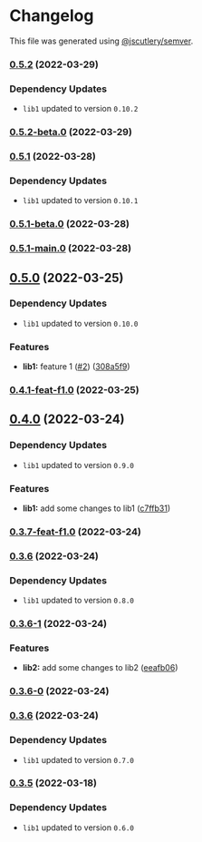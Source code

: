 # Changelog

This file was generated using [@jscutlery/semver](https://github.com/jscutlery/semver).

### [0.5.2](https://github.com/rostyk-begey/nx-sandbox/compare/lib2-0.5.1...lib2-0.5.2) (2022-03-29)

### Dependency Updates

* `lib1` updated to version `0.10.2`
### [0.5.2-beta.0](https://github.com/rostyk-begey/nx-sandbox/compare/lib2-0.5.1...lib2-0.5.2-beta.0) (2022-03-29)

### [0.5.1](https://github.com/rostyk-begey/nx-sandbox/compare/lib2-0.5.1-beta.0...lib2-0.5.1) (2022-03-28)

### Dependency Updates

* `lib1` updated to version `0.10.1`
### [0.5.1-beta.0](https://github.com/rostyk-begey/nx-sandbox/compare/lib2-0.5.1-main.0...lib2-0.5.1-beta.0) (2022-03-28)

### [0.5.1-main.0](https://github.com/rostyk-begey/nx-sandbox/compare/lib2-0.5.0...lib2-0.5.1-main.0) (2022-03-28)

## [0.5.0](https://github.com/rostyk-begey/nx-sandbox/compare/lib2-0.4.0...lib2-0.5.0) (2022-03-25)

### Dependency Updates

* `lib1` updated to version `0.10.0`

### Features

* **lib1:** feature 1 ([#2](https://github.com/rostyk-begey/nx-sandbox/issues/2)) ([308a5f9](https://github.com/rostyk-begey/nx-sandbox/commit/308a5f9a176144e018ba409b0e9c9a33c5947a35))

### [0.4.1-feat-f1.0](https://github.com/rostyk-begey/nx-sandbox/compare/lib2-0.4.0...lib2-0.4.1-feat-f1.0) (2022-03-25)

## [0.4.0](https://github.com/rostyk-begey/nx-sandbox/compare/lib2-0.3.6...lib2-0.4.0) (2022-03-24)

### Dependency Updates

* `lib1` updated to version `0.9.0`

### Features

* **lib1:** add some changes to lib1 ([c7ffb31](https://github.com/rostyk-begey/nx-sandbox/commit/c7ffb319e6215aaa2315d422b256bdce20d091bc))

### [0.3.7-feat-f1.0](https://github.com/rostyk-begey/nx-sandbox/compare/lib2-0.3.6...lib2-0.3.7-feat-f1.0) (2022-03-24)

### [0.3.6](https://github.com/rostyk-begey/nx-sandbox/compare/lib2-0.3.6-1...lib2-0.3.6) (2022-03-24)

### Dependency Updates

* `lib1` updated to version `0.8.0`
### [0.3.6-1](https://github.com/rostyk-begey/nx-sandbox/compare/lib2-0.3.6-0...lib2-0.3.6-1) (2022-03-24)


### Features

* **lib2:** add some changes to lib2 ([eeafb06](https://github.com/rostyk-begey/nx-sandbox/commit/eeafb0608ca197377cace99830c75abbbfe9ab2b))

### [0.3.6-0](https://github.com/rostyk-begey/nx-sandbox/compare/lib2-0.3.5...lib2-0.3.6-0) (2022-03-24)

### [0.3.6](https://github.com/rostyk-begey/nx-sandbox/compare/lib2-0.3.5...lib2-0.3.6) (2022-03-24)

### Dependency Updates

* `lib1` updated to version `0.7.0`

### [0.3.5](https://github.com/rostyk-begey/nx-sandbox/compare/lib2-0.3.4...lib2-0.3.5) (2022-03-18)

### Dependency Updates

* `lib1` updated to version `0.6.0`
